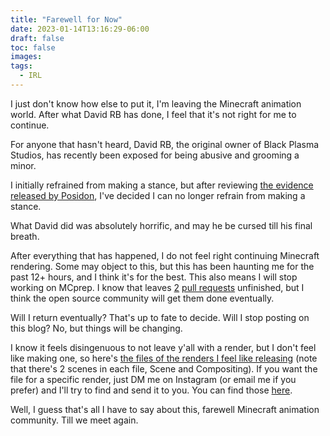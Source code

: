 ```yaml
---
title: "Farewell for Now"
date: 2023-01-14T13:16:29-06:00
draft: false
toc: false
images:
tags:
  - IRL
---
```


I just don't know how else to put it, I'm leaving the Minecraft animation world. After what David RB has done, I feel that it's not right for me to continue. 

For anyone that hasn't heard, David RB, the original owner of Black Plasma Studios, has recently been exposed for being abusive and grooming a minor.

I initially refrained from making a stance, but after reviewing [the evidence released by Posidon](https://www.youtube.com/watch?v=kWV90K8-HD8), I've decided I can no longer refrain from making a stance.

What David did was absolutely horrific, and may he be cursed till his final breath.

After everything that has happened, I do not feel right continuing Minecraft rendering. Some may object to this, but this has been haunting me for the past 12+ hours, and I think it's for the best. This also means I will stop working on MCprep. I know that leaves [2](https://github.com/TheDuckCow/MCprep/pull/334) [pull requests](https://github.com/TheDuckCow/MCprep/pull/348) unfinished, but I think the open source community will get them done eventually.

Will I return eventually? That's up to fate to decide.
Will I stop posting on this blog? No, but things will be changing.

I know it feels disingenuous to not leave y'all with a render, but I don't feel like making one, so here's [the files of the renders I feel like releasing](https://www.mediafire.com/file/50wf9xvrfphgdq7/Only+renders.7z/file) (note that there's 2 scenes in each file, Scene and Compositing). If you want the file for a specific render, just DM me on Instagram (or email me if you prefer) and I'll try to find and send it to you. You can find those [here](https://standingpadanimations.github.io/).

Well, I guess that's all I have to say about this, farewell Minecraft animation community. Till we meet again.

